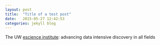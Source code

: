 ```yaml
---
layout: post
title:  "Title of a test post"
date:   2015-05-27 12:42:53
categories: jekyll blog
---
```


The UW [escience institute][escience]: advancing data intensive discovery in all fields

[escience]:    http://escience.washinton.edu